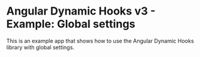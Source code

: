 # Angular Dynamic Hooks v3 - Example: Global settings

This is an example app that shows how to use the Angular Dynamic Hooks library with global settings.